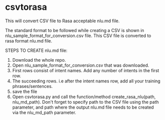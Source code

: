 # csvtorasa
This will convert CSV file to Rasa acceptable nlu.md file.

The standard format to be followed while creating a CSV is shown in nlu_sample_format_for_conversion.csv file. This CSV file is converted  to rasa format nlu.md file.


STEPS TO CREATE nlu.md file:
1. Download the whole repo.
2. Open nlu_sample_format_for_conversion.csv that was downloaded.
3. First rows consist of intent names. Add any number of intents in the first row.
4. The succeeding rows. i.e after the intent names row, add all your training phrases/sentences.
5. save the file
6. Open csvtorasa.py and call the function/method create_rasa_nlu(path, nlu_md_path). Don't forget to specify path to the CSV file using the path parameter, and path where the output nlu.md file needs to be created via the nlu_md_path parameter.
